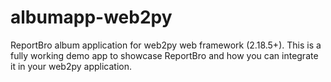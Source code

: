 # albumapp-web2py
ReportBro album application for web2py web framework (2.18.5+). This is a fully working demo app to showcase ReportBro and how you can integrate it in your web2py application.
